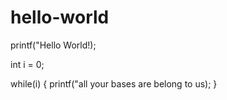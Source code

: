 # hello-world
printf("Hello World!);

int i = 0;

while(i) {
  printf("all your bases are belong to us);
  }
